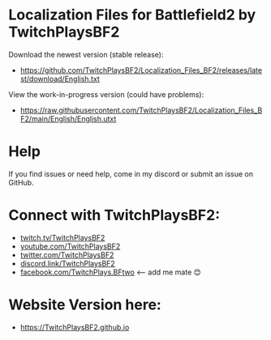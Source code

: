 # Localization Files for Battlefield2 by TwitchPlaysBF2

Download the newest version (stable release): 
* https://github.com/TwitchPlaysBF2/Localization_Files_BF2/releases/latest/download/English.txt

View the work-in-progress version (could have problems): 
* https://raw.githubusercontent.com/TwitchPlaysBF2/Localization_Files_BF2/main/English/English.utxt

# Help

If you find issues or need help, come in my discord or submit an issue on GitHub.

# Connect with TwitchPlaysBF2:

 * [twitch.tv/TwitchPlaysBF2](https://Twitch.tv/TwitchPlaysBF2)
 * [youtube.com/TwitchPlaysBF2](https://www.youtube.com/channel/UCpdMQvwhDeUEKL7eYNJqK7Q)
 * [twitter.com/TwitchPlaysBF2](https://twitter.com/TwitchPlaysBF2)
 * [discord.link/TwitchPlaysBF2](https://discord.link/TwitchPlaysBF2)
 * [facebook.com/TwitchPlays.BFtwo](https://facebook.com/twitchplays.bftwo) <-- add me mate 😊

# Website Version here:
* https://TwitchPlaysBF2.github.io

